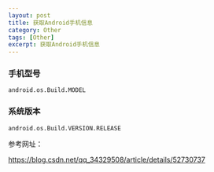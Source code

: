 ```yaml
---
layout: post
title: 获取Android手机信息
category: Other
tags: [Other]
excerpt: 获取Android手机信息
---
```


### 手机型号 ###

    android.os.Build.MODEL

### 系统版本 ###

    android.os.Build.VERSION.RELEASE

参考网址：

<https://blog.csdn.net/qq_34329508/article/details/52730737>
